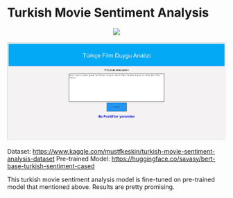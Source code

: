# Turkish Movie Sentiment Analysis

<p align="center">
  <img src="img/türkce-film-duygu-analizi.jpg" />
</p>
<p align="center">
  <img src="img/turkce-film-duygu-analizi-pozitif.jpg" />
</p>


Dataset: https://www.kaggle.com/mustfkeskin/turkish-movie-sentiment-analysis-dataset
Pre-trained Model: https://huggingface.co/savasy/bert-base-turkish-sentiment-cased

This turkish movie sentiment analysis model is fine-tuned on pre-trained model that mentioned above. Results are pretty promising.
